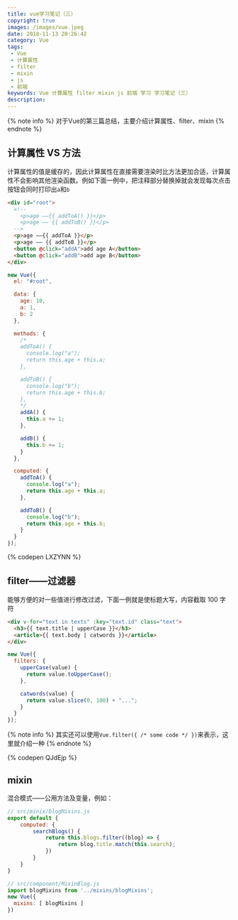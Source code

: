 ```yaml
---
title: vue学习笔记（三）
copyright: true
images: /images/vue.jpeg
date: 2018-11-13 20:26:42
category: Vue
tags:
 - Vue
 - 计算属性
 - filter
 - mixin
 - js
 - 前端
keywords: Vue 计算属性 filter mixin js 前端 学习 学习笔记（三）
description:
---
```



{% note info %}
对于Vue的第三篇总结，主要介绍计算属性、filter、mixin
{% endnote %}
<!-- more -->

## 计算属性 VS 方法

计算属性的值是缓存的，因此计算属性在直接需要渲染时比方法更加合适，计算属性不会影响其他渲染函数。例如下面一例中，把注释部分替换掉就会发现每次点击按钮会同时打印出`a`和`b`

```html html
<div id="root">
  <!--
    <p>age ——{{ addToA() }}</p>
    <p>age —— {{ addToB() }}</p>
  -->
  <p>age ——{{ addToA }}</p>
  <p>age —— {{ addToB }}</p>
  <button @click="addA">add age A</button>
  <button @click="addB">add age B</button>
</div>
```

```js js
new Vue({
  el: "#root",

  data: {
    age: 10,
    a: 1,
    b: 2
  },

  methods: {
    /*
    addToA() {
      console.log("a");
      return this.age + this.a;
    },

    addToB() {
      console.log("b");
      return this.age + this.b;
    },
    */
    addA() {
      this.a += 1;
    },

    addB() {
      this.b += 1;
    }
  },

  computed: {
    addToA() {
      console.log("a");
      return this.age + this.a;
    },

    addToB() {
      console.log("b");
      return this.age + this.b;
    }
  }
});
```

{% codepen LXZYNN %}

## filter——过滤器

能够方便的对一些值进行修改过滤，下面一例就是使标题大写，内容截取 100 字符

```html html
<div v-for="text in texts" :key="text.id" class="text">
  <h3>{{ text.title | upperCase }}</h3>
  <article>{{ text.body | catwords }}</article>
</div>
```

```js js
new Vue({
  filters: {
    upperCase(value) {
      return value.toUpperCase();
    },

    catwords(value) {
      return value.slice(0, 100) + "...";
    }
  }
});
```

{% note info %}
其实还可以使用`Vue.filter({ /* some code */ })`来表示，这里就介绍一种
{% endnote %}

{% codepen QJdEjp %}

## mixin

混合模式——公用方法及变量，例如：

```js js
// src/minix/blogMixins.js
export default {
    computed: {
        searchBlogs() {
            return this.blogs.filter((blog) => {
                return blog.title.match(this.search);
            })
        }
    }
}
```

``` js js
// src/component/MixinBlog.js
import blogMixins from '../mixins/blogMixins';
new Vue({
  mixins: [ blogMixins ]
})
```
